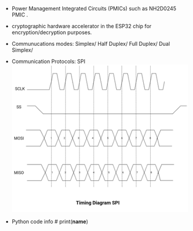 *   Power Management Integrated Circuits (PMICs) such as NH2D0245 PMIC .

*   cryptographic hardware accelerator in the ESP32 chip for encryption/decryption purposes.

*   Communucations modes:
        Simplex/ Half Duplex/ Full Duplex/ Dual Simplex/ 
*   Communication Protocols:
        SPI
            ![Alt text](image.png)

*   Python code info
        # print(__name__)

